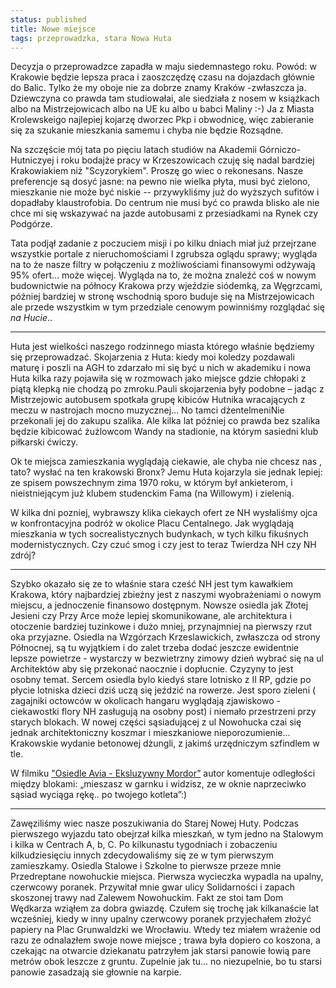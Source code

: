 ```yaml
---
status: published
title: Nowe miejsce
tags: przeprowadzka, stara Nowa Huta
---
```


Decyzja o przeprowadzce zapadła w maju siedemnastego roku. Powód: w Krakowie będzie lepsza praca i zaoszczędzę czasu na dojazdach głównie do Balic. Tylko że my oboje nie za dobrze znamy Kraków -zwłaszcza ja. Dziewczyna co prawda tam studiowałai, ale siedziała z nosem w książkach albo na Mistrzejowicach albo na UE ku albo u babci Maliny :-) Ja z Miasta Krolewskeigo najlepiej kojarzę dworzec Pkp i obwodnicę, więc zabieranie się za szukanie mieszkania samemu i chyba nie będzie Rozsądne.

Na szczęście mój tata po  pięciu latach studiów na Akademii Górniczo-Hutniczyej i roku bodajże pracy w Krzeszowicach czuję się nadal bardziej Krakowiakiem niż "Scyzorykiem". Proszę go wiec o rekonesans. Nasze preferencje są dosyć jasne: na pewno nie wielka płyta, musi być zielono, mieszkanie nie może być niskie -- przywykliśmy już do wyższych sufitów i dopadłaby klaustrofobia. Do centrum nie musi być co prawda blisko ale nie chce mi się wskazywać na jazde autobusami z przesiadkami na Rynek czy Podgórze.

Tata podjął zadanie z poczuciem misji i po kilku dniach miał już przejrzane wszystkie portale z nieruchomościami  I zgrubsza oglądu sprawy; wygląda na to że nasze filtry w połączeniu z możliwościami finansowymi odżywają 95% ofert… może więcej. Wygląda na to, że można znaleźć coś w nowym budownictwie na północy Krakowa przy wjeździe siódemką, za Węgrzcami, później bardziej w stronę wschodnią sporo buduje się na Mistrzejowicach ale przede wszystkim w tym przedziale cenowym powinniśmy rozglądać się _na Hucie_..

---

Huta jest wielkości naszego rodzinnego miasta którego właśnie będziemy się przeprowadzać. Skojarzenia z Huta: kiedy moi koledzy pozdawali maturę i poszli na AGH to zdarzało mi się być u nich w akademiku i nowa Huta kilka razy pojawiła się w rozmowach jako miejsce gdzie chłopaki z piątą klepką nie chodzą po zmroku.Pauli skojarzenia były podobne – jadąc z Mistrzejowic autobusem spotkała grupę kibiców Hutnika wracających z meczu w nastrojach mocno muzycznej… No tamci dżentelmeniNie przekonali jej do zakupu szalika. Ale kilka lat później co prawda bez szalika będzie kibicować żużlowcom Wandy na stadionie, na którym sasiedni klub piłkarski ćwiczy.

Ok te miejsca zamieszkania wyglądają ciekawie, ale chyba nie chcesz nas , tato? wysłać na ten krakowski Bronx? Jemu Huta kojarzyla sie jednak lepiej: ze spisem powszechnym zima 1970 roku, w którym był ankieterom, i nieistniejącym już klubem studenckim Fama (na Willowym) i zielenią.

W kilka dni pozniej, wybrawszy klika ciekaych ofert ze NH wysłaliśmy ojca w konfrontacyjna podróż w okolice Placu Centalnego. Jak wyglądają mieszkania w tych socrealistycznych budynkach, w tych kilku fikuśnych modernistycznych. Czy czuć smog i czy jest to teraz Twierdza NH czy NH zdrój?

---

Szybko okazało się ze to właśnie stara cześć NH jest tym kawałkiem Krakowa, który najbardziej zbieżny jest z naszymi wyobrażeniami o nowym miejscu, a jednoczenie finansowo dostępnym. Nowsze osiedla jak Złotej Jesieni czy Przy Arce może lepiej skomunikowane, ale architektura i otoczenie bardziej tuzinkowe i dużo mniej, przynajmniej na pierwszy rzut oka przyjazne.
Osiedla na Wzgórzach Krzeslawickich, zwłaszcza od strony Północnej, są tu wyjątkiem i do zalet trzeba dodać jeszcze ewidentnie lepsze powietrze - wystarczy w bezwietrzny zimowy dzień wybrać się na ul Architektów aby się przekonać naocznie i dopłucnie. 
Czyzyny to jest osobny temat. Sercem osiedla bylo kiedyś stare lotnisko z II RP, gdzie po płycie lotniska dzieci dziś uczą się jeździć na rowerze. Jest sporo zieleni ( zagajniki octowców w okolicach hangaru wyglądają zjawiskowo - ciekawostki flory NH zasługują na osobny post) i niemało przestrzeni przy starych blokach. W nowej części sąsiadującej z ul Nowohucka czai się jednak architektoniczny koszmar i mieszkaniowe nieporozumienie... Krakowskie wydanie betonowej dżungli, z jakimś urzędniczym szfindlem w tle. 

W filmiku ["Osiedle Avia - Eksluzywny Mordor”](https://www.youtube.com/watch?v=i4G3BYyOSYg) autor komentuje odległości między blokami: „mieszasz w garnku i widzisz, ze w oknie naprzeciwko sąsiad wyciąga rękę.. po twojego kotleta”:)

---

Zawęziliśmy wiec nasze poszukiwania do Starej Nowej Huty. Podczas pierwszego wyjazdu tato obejrzał kilka mieszkań, w tym jedno na Stalowym i kilka w Centrach A, b, C. Po kilkunastu tygodniach i zobaczeniu kilkudziesięciu innych zdecydowaliśmy się ze w tym pierwszym zamieszkamy. Osiedla Stalowe i Szkolne to pierwsze  przeze mnie Przedreptane nowohuckie miejsca. Pierwsza wycieczka wypadla na upalny, czerwcowy poranek. Przywitał mnie gwar ulicy Solidarności i zapach skoszonej trawy nad Zalewem Nowohuckim. Fakt ze stoi tam Dom Wędkarza wziąłem za dobra gwiazdę. Czułem się trochę jak kilkanaście lat wcześniej, kiedy w inny upalny czerwcowy poranek przyjechałem złożyć papiery na Plac Grunwaldzki we Wrocławiu. Wtedy tez miałem wrażenie od razu ze odnalazłem swoje nowe miejsce ; trawa była dopiero co koszona, a czekając na otwarcie dziekanatu patrzyłem jak starsi panowie łowią pare metrów obok leszcze z gruntu. Zupelnie jak tu... no niezupelnie, bo tu starsi panowie zasadzają sie głownie na karpie.


